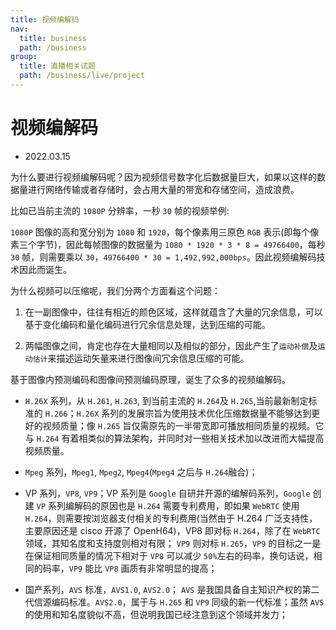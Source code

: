 ```yaml
---
title: 视频编解码
nav:
  title: business
  path: /business
group:
  title: 直播相关试题
  path: /business/live/project
---
```


# 视频编解码

- 2022.03.15

为什么要进行视频编解码呢？因为视频信号数字化后数据量巨大，如果以这样的数据量进行网络传输或者存储时，会占用大量的带宽和存储空间，造成浪费。

比如已当前主流的 `1080P` 分辨率，一秒 `30` 帧的视频举例:

`1080P` 图像的高和宽分别为 `1080` 和 `1920`，每个像素用三原色 `RGB` 表示(即每个像素三个字节)，因此每帧图像的数据量为 `1080 * 1920 * 3 * 8 = 49766400`，每秒 `30` 帧，则需要乘以 `30`，`49766400 * 30 = 1,492,992,000bps`。因此视频编解码技术因此而诞生。

为什么视频可以压缩呢，我们分两个方面看这个问题：

1. 在一副图像中，往往有相近的颜色区域，这样就蕴含了大量的冗余信息，可以基于变化编码和量化编码进行冗余信息处理，达到压缩的可能。

2. 两幅图像之间，肯定也存在大量相同以及相似的部分，因此产生了`运动补偿`及`运动估计`来描述运动矢量来进行图像间冗余信息压缩的可能。

基于图像内预测编码和图像间预测编码原理，诞生了众多的视频编解码。

- `H.26X` 系列，从 `H.261`, `H.263`, 到当前主流的 `H.264`及 `H.265`,当前最新制定标准的 `H.266`；`H.26X` 系列的发展宗旨为使用技术优化压缩数据量不能够达到更好的视频质量；像 `H.265` 旨仅需原先的一半带宽即可播放相同质量的视频。它与 `H.264` 有着相类似的算法架构，并同时对一些相关技术加以改进而大幅提高视频质量。

- `Mpeg` 系列，`Mpeg1`, `Mpeg2`, `Mpeg4`(`Mpeg4` 之后与 `H.264`融合)；

- VP 系列，`VP8`, `VP9`；VP 系列是 `Google` 自研并开源的编解码系列，`Google` 创建 `VP` 系列编解码的原因也是 `H.264` 需要专利费用，即如果 `WebRTC` 使用 `H.264`，则需要按浏览器支付相关的专利费用(当然由于 H.264 广泛支持性，主要原因还是 cisco 开源了 OpenH64)，VP8 即对标 `H.264`，除了在 `WebRTC` 领域，其知名度和支持度则相对有限； `VP9` 则对标 `H.265`，`VP9` 的目标之一是在保证相同质量的情况下相对于 `VP8` 可以减少 `50%`左右的码率，换句话说，相同的码率，`VP9` 能比 `VP8` 画质有非常明显的提高；

- 国产系列，`AVS` 标准，`AVS1.0`, `AVS2.0`； `AVS` 是我国具备自主知识产权的第二代信源编码标准。`AVS2.0`，属于与 `H.265` 和 `VP9` 同级的新一代标准；虽然 `AVS` 的使用和知名度貌似不高，但说明我国已经注意到这个领域并发力；
